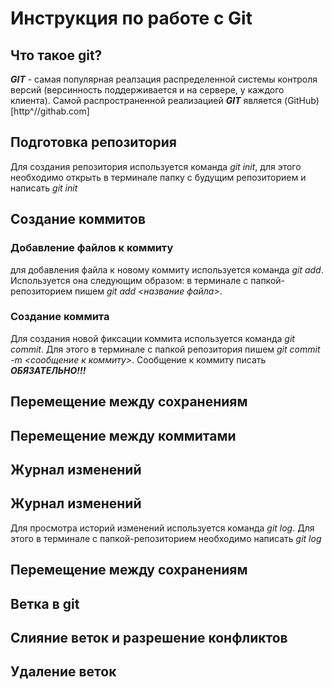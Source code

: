 # Инструкция по работе с Git

## Что такое git?
***GIT*** - самая популярная реалзация распределенной системы контроля версий (версинность поддерживается и на сервере, у каждого клиента). Самой распространенной реализацией ***GIT*** является (GitHub) [http^//githab.com]

## Подготовка репозитория
Для создания репозитория используется команда *git init*, для этого необходимо открыть в терминале папку с будущим репозиторием и написать *git init*

## Создание коммитов

### Добавление файлов к коммиту
для добавления файла к новому коммиту используется команда *git add*. Используется она следующим образом: в терминале с папкой-репозиторием пишем *git add <название файла>*.

### Создание коммита
Для создания новой фиксации коммита используется команда *git commit*. Для этого в терминале с папкой репозитория пишем *git commit -m <сообщение к коммиту>*. Сообщение к коммиту писать ***ОБЯЗАТЕЛЬНО!!!***

## Перемещение между сохранениям

## Перемещение между коммитами

## Журнал изменений

## Журнал изменений
Для просмотра историй изменений используется команда *git log*. Для этого в терминале с папкой-репозиторием необходимо написать *git log*

## Перемещение между сохранениям

## Ветка в git

##  Слияние веток и разрешение конфликтов

## Удаление веток